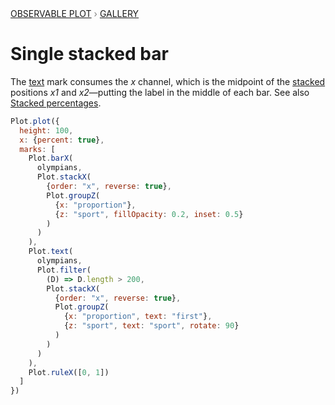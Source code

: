 <div style="color: grey; font: 13px/25.5px var(--sans-serif); text-transform: uppercase;"><h1 style="display: none;">Plot: Single stacked bar</h1><a href="/plot">Observable Plot</a> › <a href="/@observablehq/plot-gallery">Gallery</a></div>

# Single stacked bar

The [text](https://observablehq.com/plot/marks/text) mark consumes the *x* channel, which is the midpoint of the [stacked](https://observablehq.com/plot/transforms/stack) positions *x1* and *x2*—putting the label in the middle of each bar. See also [Stacked percentages](/@observablehq/plot-stacked-percentages).

```js echo
Plot.plot({
  height: 100,
  x: {percent: true},
  marks: [
    Plot.barX(
      olympians,
      Plot.stackX(
        {order: "x", reverse: true},
        Plot.groupZ(
          {x: "proportion"},
          {z: "sport", fillOpacity: 0.2, inset: 0.5}
        )
      )
    ),
    Plot.text(
      olympians,
      Plot.filter(
        (D) => D.length > 200,
        Plot.stackX(
          {order: "x", reverse: true},
          Plot.groupZ(
            {x: "proportion", text: "first"},
            {z: "sport", text: "sport", rotate: 90}
          )
        )
      )
    ),
    Plot.ruleX([0, 1])
  ]
})
```
